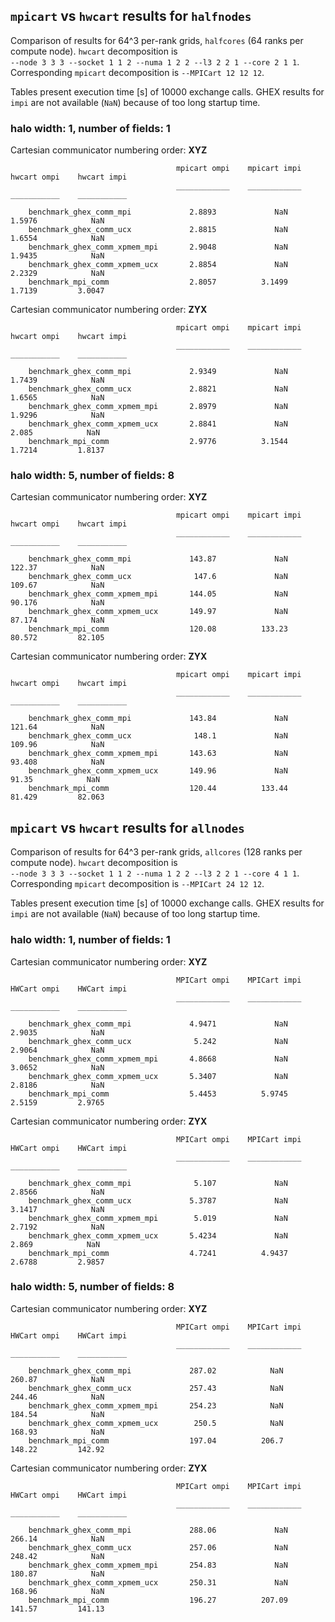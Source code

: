 ## `mpicart` vs `hwcart` results for `halfnodes`

Comparison of results for 64^3 per-rank grids, `halfcores` (64 ranks per compute node). `hwcart` decomposition is  
`--node 3 3 3 --socket 1 1 2 --numa 1 2 2 --l3 2 2 1 --core 2 1 1`. Corresponding `mpicart` decomposition is `--MPICart 12 12 12`.

Tables present execution time [s] of 10000 exchange calls. GHEX results for `impi` are not available (`NaN`) because of too long startup time.

### halo width: 1, number of fields: 1

Cartesian communicator numbering order: **XYZ**
```
                                     mpicart ompi    mpicart impi    hwcart ompi    hwcart impi
                                     ____________    ____________    ___________    ___________

    benchmark_ghex_comm_mpi             2.8893             NaN         1.5976            NaN   
    benchmark_ghex_comm_ucx             2.8815             NaN         1.6554            NaN   
    benchmark_ghex_comm_xpmem_mpi       2.9048             NaN         1.9435            NaN   
    benchmark_ghex_comm_xpmem_ucx       2.8854             NaN         2.2329            NaN   
    benchmark_mpi_comm                  2.8057          3.1499         1.7139         3.0047   
```

Cartesian communicator numbering order: **ZYX**
```
                                     mpicart ompi    mpicart impi    hwcart ompi    hwcart impi
                                     ____________    ____________    ___________    ___________

    benchmark_ghex_comm_mpi             2.9349             NaN         1.7439            NaN   
    benchmark_ghex_comm_ucx             2.8821             NaN         1.6565            NaN   
    benchmark_ghex_comm_xpmem_mpi       2.8979             NaN         1.9296            NaN   
    benchmark_ghex_comm_xpmem_ucx       2.8841             NaN          2.085            NaN   
    benchmark_mpi_comm                  2.9776          3.1544         1.7214         1.8137   
```

### halo width: 5, number of fields: 8

Cartesian communicator numbering order: **XYZ**
```
                                     mpicart ompi    mpicart impi    hwcart ompi    hwcart impi
                                     ____________    ____________    ___________    ___________

    benchmark_ghex_comm_mpi             143.87             NaN         122.37            NaN   
    benchmark_ghex_comm_ucx              147.6             NaN         109.67            NaN   
    benchmark_ghex_comm_xpmem_mpi       144.05             NaN         90.176            NaN   
    benchmark_ghex_comm_xpmem_ucx       149.97             NaN         87.174            NaN   
    benchmark_mpi_comm                  120.08          133.23         80.572         82.105   
```

Cartesian communicator numbering order: **ZYX**
```
                                     mpicart ompi    mpicart impi    hwcart ompi    hwcart impi
                                     ____________    ____________    ___________    ___________

    benchmark_ghex_comm_mpi             143.84             NaN         121.64            NaN   
    benchmark_ghex_comm_ucx              148.1             NaN         109.96            NaN   
    benchmark_ghex_comm_xpmem_mpi       143.63             NaN         93.408            NaN   
    benchmark_ghex_comm_xpmem_ucx       149.96             NaN          91.35            NaN   
    benchmark_mpi_comm                  120.44          133.44         81.429         82.063   
```

## `mpicart` vs `hwcart` results for `allnodes`

Comparison of results for 64^3 per-rank grids, `allcores` (128 ranks per compute node). `hwcart` decomposition is  
`--node 3 3 3 --socket 1 1 2 --numa 1 2 2 --l3 2 2 1 --core 4 1 1`. Corresponding `mpicart` decomposition is  `--MPICart 24 12 12`.

Tables present execution time [s] of 10000 exchange calls. GHEX results for `impi` are not available (`NaN`) because of too long startup time.

### halo width: 1, number of fields: 1

Cartesian communicator numbering order: **XYZ**
```
                                     MPICart ompi    MPICart impi    HWCart ompi    HWCart impi
                                     ____________    ____________    ___________    ___________

    benchmark_ghex_comm_mpi             4.9471             NaN         2.9035            NaN   
    benchmark_ghex_comm_ucx              5.242             NaN         2.9064            NaN   
    benchmark_ghex_comm_xpmem_mpi       4.8668             NaN         3.0652            NaN   
    benchmark_ghex_comm_xpmem_ucx       5.3407             NaN         2.8186            NaN   
    benchmark_mpi_comm                  5.4453          5.9745         2.5159         2.9765   
```

Cartesian communicator numbering order: **ZYX**
```
                                     MPICart ompi    MPICart impi    HWCart ompi    HWCart impi
                                     ____________    ____________    ___________    ___________

    benchmark_ghex_comm_mpi              5.107             NaN         2.8566            NaN   
    benchmark_ghex_comm_ucx             5.3787             NaN         3.1417            NaN   
    benchmark_ghex_comm_xpmem_mpi        5.019             NaN         2.7192            NaN   
    benchmark_ghex_comm_xpmem_ucx       5.4234             NaN          2.869            NaN   
    benchmark_mpi_comm                  4.7241          4.9437         2.6788         2.9857   
```

### halo width: 5, number of fields: 8

Cartesian communicator numbering order: **XYZ**
```
                                     MPICart ompi    MPICart impi    HWCart ompi    HWCart impi
                                     ____________    ____________    ___________    ___________

    benchmark_ghex_comm_mpi             287.02            NaN          260.87            NaN   
    benchmark_ghex_comm_ucx             257.43            NaN          244.46            NaN   
    benchmark_ghex_comm_xpmem_mpi       254.23            NaN          184.54            NaN   
    benchmark_ghex_comm_xpmem_ucx        250.5            NaN          168.93            NaN   
    benchmark_mpi_comm                  197.04          206.7          148.22         142.92   
```

Cartesian communicator numbering order: **ZYX**
```
                                     MPICart ompi    MPICart impi    HWCart ompi    HWCart impi
                                     ____________    ____________    ___________    ___________

    benchmark_ghex_comm_mpi             288.06             NaN         266.14            NaN   
    benchmark_ghex_comm_ucx             257.06             NaN         248.42            NaN   
    benchmark_ghex_comm_xpmem_mpi       254.83             NaN         180.87            NaN   
    benchmark_ghex_comm_xpmem_ucx       250.31             NaN         168.96            NaN   
    benchmark_mpi_comm                  196.27          207.09         141.57         141.13   

```

